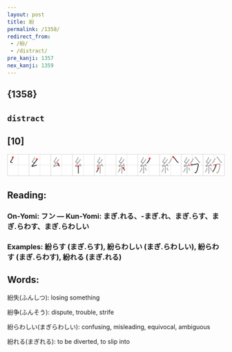```yaml
---
layout: post
title: 紛
permalink: /1358/
redirect_from:
 - /紛/
 - /distract/
pre_kanji: 1357
nex_kanji: 1359
---
```


## {1358}

## `distract`

## [10]

<div class="stroke"><img src="../images/E7B49B.png" /></div>

## Reading:

### On-Yomi: フン &mdash; Kun-Yomi: まぎ.れる、-まぎ.れ、まぎ.らす、まぎ.らわす、まぎ.らわしい

### Examples: 紛らす (まぎ.らす), 紛らわしい (まぎ.らわしい), 紛らわす (まぎ.らわす), 紛れる (まぎ.れる)

## Words:

紛失(ふんしつ): losing something

紛争(ふんそう): dispute, trouble, strife

紛らわしい(まぎらわしい): confusing, misleading, equivocal, ambiguous

紛れる(まぎれる): to be diverted, to slip into
